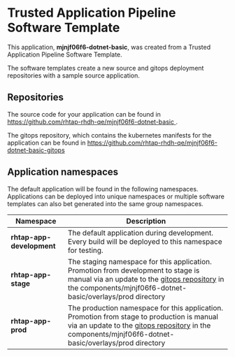 # Trusted Application Pipeline Software Template

This application, **mjnjf06f6-dotnet-basic**, was created from a Trusted Application Pipeline Software Template.

The software templates create a new source and gitops deployment repositories with a sample source application. 

## Repositories

The source code for your application can be found in [https://github.com/rhtap-rhdh-qe/mjnjf06f6-dotnet-basic ](https://github.com/rhtap-rhdh-qe/mjnjf06f6-dotnet-basic ).
 
The gitops repository, which contains the kubernetes manifests for the application can be found in 
[https://github.com/rhtap-rhdh-qe/mjnjf06f6-dotnet-basic-gitops ](https://github.com/rhtap-rhdh-qe/mjnjf06f6-dotnet-basic-gitops ) 

## Application namespaces 

The default application will be found in the following namespaces. Applications can be deployed into unique namespaces or multiple software templates can also bet generated into the same group namespaces.  

|  Namespace   |  Description   |  
| -------- | -------- |   
| **rhtap-app-development** | The default application during development. Every build will be deployed to this namespace for testing. | 
| **rhtap-app-stage** | The staging namespace for this application. Promotion from development to stage is manual via an update to the [gitops repository](https://github.com/rhtap-rhdh-qe/mjnjf06f6-dotnet-basic-gitops ) in the components/mjnjf06f6-dotnet-basic/overlays/prod directory |  
| **rhtap-app-prod** | The production namespace for this application. Promotion from stage to production is manual via an update to the [gitops repository](https://github.com/rhtap-rhdh-qe/mjnjf06f6-dotnet-basic-gitops ) in the components/mjnjf06f6-dotnet-basic/overlays/prod directory | 